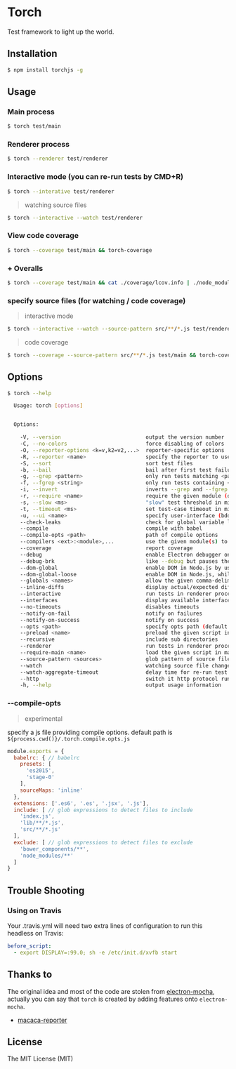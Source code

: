 # Torch

Test framework to light up the world.

## Installation

```bash
$ npm install torchjs -g
```

## Usage

### Main process

```bash
$ torch test/main
```

### Renderer process

```bash
$ torch --renderer test/renderer
```

### Interactive mode (you can re-run tests by CMD+R)

```bash
$ torch --interative test/renderer
```

> watching source files

```bash
$ torch --interactive --watch test/renderer
```

### View code coverage

```bash
$ torch --coverage test/main && torch-coverage
```

### + Overalls

```bash
$ torch --coverage test/main && cat ./coverage/lcov.info | ./node_modules/coveralls/bin/coveralls.js && rm -rf ./coverage
```

### specify source files (for watching / code coverage)

> interactive mode

```bash
$ torch --interactive --watch --source-pattern src/**/*.js test/renderer
```

> code coverage

```bash
$ torch --coverage --source-pattern src/**/*.js test/main && torch-coverage
```

## Options

```bash
$ torch --help

  Usage: torch [options]


  Options:

    -V, --version                           output the version number
    -C, --no-colors                         force disabling of colors
    -O, --reporter-options <k=v,k2=v2,...>  reporter-specific options
    -R, --reporter <name>                   specify the reporter to use (default: spec)
    -S, --sort                              sort test files
    -b, --bail                              bail after first test failure
    -g, --grep <pattern>                    only run tests matching <pattern>
    -f, --fgrep <string>                    only run tests containing <string>
    -i, --invert                            inverts --grep and --fgrep matches
    -r, --require <name>                    require the given module (default: )
    -s, --slow <ms>                         "slow" test threshold in milliseconds [75]
    -t, --timeout <ms>                      set test-case timeout in milliseconds [2000]
    -u, --ui <name>                         specify user-interface (bdd|tdd|exports) (default: bdd)
    --check-leaks                           check for global variable leaks
    --compile                               compile with babel
    --compile-opts <path>                   path of compile options
    --compilers <ext>:<module>,...          use the given module(s) to compile files (default: )
    --coverage                              report coverage
    --debug                                 enable Electron debugger on port [5858]; for --renderer tests show window and dev-tools
    --debug-brk                             like --debug but pauses the script on the first line
    --dom-global                            enable DOM in Node.js by using jsdom-global
    --dom-global-loose                      enable DOM in Node.js, while window can be modified
    --globals <names>                       allow the given comma-delimited global [names] (default: )
    --inline-diffs                          display actual/expected differences inline within each string
    --interactive                           run tests in renderer process in a visible window that can be reloaded to re-run tests
    --interfaces                            display available interfaces
    --no-timeouts                           disables timeouts
    --notify-on-fail                        notify on failures
    --notify-on-success                     notify on success
    --opts <path>                           specify opts path (default: __tests__/mocha.opts)
    --preload <name>                        preload the given script in renderer process (default: )
    --recursive                             include sub directories
    --renderer                              run tests in renderer process
    --require-main <name>                   load the given script in main process before executing tests (default: )
    --source-pattern <sources>              glob pattern of source files (default: index.js,lib/**/*.js,src/**/*.js)
    --watch                                 watching source file changes
    --watch-aggregate-timeout               delay time for re-run test cases after files changed
    --http                                  switch it http protocol runtime
    -h, --help                              output usage information
```

### --compile-opts <path>

> experimental

specify a js file providing compile options. default path is `${process.cwd()}/.torch.compile.opts.js`

```javascript
module.exports = {
  babelrc: { // babelrc
    presets: [
      'es2015',
      'stage-0'
    ],
    sourceMaps: 'inline'
  },
  extensions: ['.es6', '.es', '.jsx', '.js'],
  include: [ // glob expressions to detect files to include
    'index.js',
    'lib/**/*.js',
    'src/**/*.js'
  ],
  exclude: [ // glob expressions to detect files to exclude
    'bower_components/**',
    'node_modules/**'
  ]
}
```

## Trouble Shooting

### Using on Travis

Your .travis.yml will need two extra lines of configuration to run this headless on Travis:

```yaml
before_script:
  - export DISPLAY=:99.0; sh -e /etc/init.d/xvfb start
```

## Thanks to

The original idea and most of the code are stolen from [electron-mocha](//github.com/jprichardson/electron-mocha), actually you can say that `torch` is created by adding features onto `electron-mocha`.

- [macaca-reporter](//github.com/macacajs/macaca-reporter)

<!-- GITCONTRIBUTOR_START -->

<!-- GITCONTRIBUTOR_END -->

## License

The MIT License (MIT)
